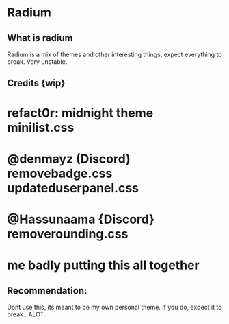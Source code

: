 # Radium

## What is radium
Radium is a mix of themes and other interesting things, expect everything to break. Very unstable.

## Credits {wip}
refact0r:
midnight theme
minilist.css
=================
@denmayz (Discord)
removebadge.css
updateduserpanel.css
=================
@Hassunaama {Discord}
removerounding.css
=================
me
badly putting this all together
=================

## Recommendation:
Dont use this, its meant to be my own personal theme.
If you do, expect it to break.. ALOT.

